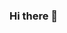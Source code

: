 ### Hi there 👋

<!--
**hridaypradhan/hridaypradhan** is a ✨ _special_ ✨ repository because its `README.md` (this file) appears on your GitHub profile.

Here are some ideas to get you started:

- 🔭 I’m currently working on a simple multi-functional calculator app with Flutter
- 🌱 I’m currently learning native Android app development
- 👯 I’m looking to collaborate on Flutter projects
- 🤔 I’m looking for help with Flutter state management strategies
- 💬 Ask me about ...
- 📫 How to reach me: ...
- 😄 Pronouns: He/His
- ⚡ Fun fact: ...
-->
